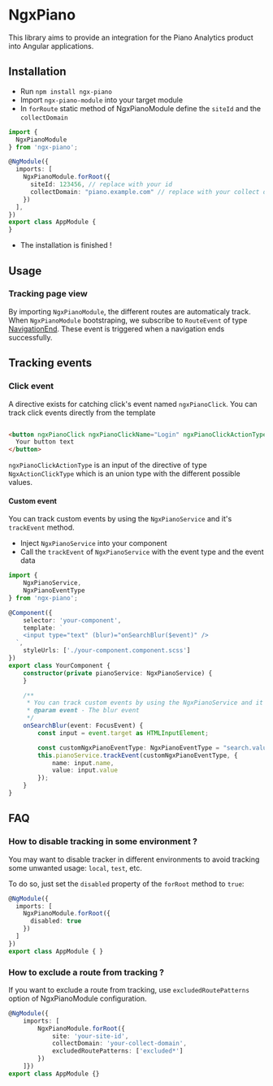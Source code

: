 # NgxPiano

This library aims to provide an integration for the Piano Analytics product into Angular applications.

## Installation

- Run `npm install ngx-piano`
- Import `ngx-piano-module` into your target module
- In `forRoute` static method of NgxPianoModule define the `siteId` and the `collectDomain`

```ts
import {
  NgxPianoModule
} from 'ngx-piano';

@NgModule({
  imports: [
    NgxPianoModule.forRoot({
      siteId: 123456, // replace with your id
      collectDomain: "piano.example.com" // replace with your collect domain
    })
  ],
})
export class AppModule {
}
```

- The installation is finished !

## Usage

### Tracking page view

By importing `NgxPianoModule`, the different routes are automaticaly track. When `NgxPianoModule` bootstraping, we subscribe to `RouteEvent` of type [NavigationEnd](https://angular.io/api/router/NavigationEnd). These event is triggered when a navigation ends successfully.

## Tracking events

### Click event

A directive exists for catching click's event named `ngxPianoClick`. You can track click events directly from the template

```html

<button ngxPianoClick ngxPianoClickName="Login" ngxPianoClickActionType="ACTION">
  Your button text
</button>
```

`ngxPianoClickActionType` is an input of the directive of type `NgxActionClickType` which is an union type with the different possible values.

#### Custom event

You can track custom events by using the `NgxPianoService` and it's `trackEvent` method.

- Inject `NgxPianoService` into your component
- Call the `trackEvent` of `NgxPianoService` with the event type and the event data

```ts
import {
    NgxPianoService,
    NgxPianoEventType
} from 'ngx-piano';

@Component({
    selector: 'your-component',
    template: `
    <input type="text" (blur)="onSearchBlur($event)" />
  `,
    styleUrls: ['./your-component.component.scss']
})
export class YourComponent {
    constructor(private pianoService: NgxPianoService) {
    }

    /**
     * You can track custom events by using the NgxPianoService and it's trackEvent method
     * @param event - The blur event
     */
    onSearchBlur(event: FocusEvent) {
        const input = event.target as HTMLInputElement;

        const customNgxPianoEventType: NgxPianoEventType = "search.value"; // custom event type, not a standard event type
        this.pianoService.trackEvent(customNgxPianoEventType, {
            name: input.name,
            value: input.value
        });
    }
}
```

## FAQ
### How to disable tracking in some environment ?

You may want to disable tracker in different environments to avoid tracking some unwanted
usage: `local`, `test`, etc.

To do so, just set the `disabled` property of the `forRoot` method to `true`:

```ts
@NgModule({
  imports: [
    NgxPianoModule.forRoot({
      disabled: true
    })
  ]
})
export class AppModule { }
```
### How to exclude a route from tracking ?

If you want to exclude a route from tracking, use `excludedRoutePatterns` option of NgxPianoModule configuration.

```ts
@NgModule({
    imports: [
        NgxPianoModule.forRoot({
            site: 'your-site-id',
            collectDomain: 'your-collect-domain',
            excludedRoutePatterns: ['excluded*']
        })
    ]})
export class AppModule {}
```
